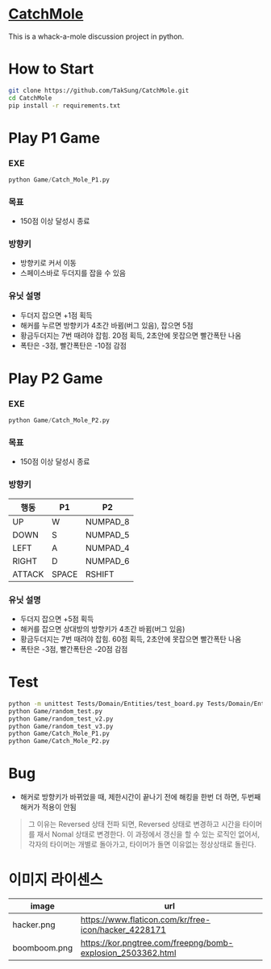 # [CatchMole](https://github.com/TakSung/CatchMole)
This is a whack-a-mole discussion project in python.

# How to Start

```bash
git clone https://github.com/TakSung/CatchMole.git
cd CatchMole
pip install -r requirements.txt
```

# Play P1 Game
### EXE
```python
python Game/Catch_Mole_P1.py
```
### 목표
- 150점 이상 달성시 종료
### 방향키
- 방향키로 커서 이동
- 스페이스바로 두더지를 잡을 수 있음
### 유닛 설명
- 두더지 잡으면 +1점 획득
- 해커를 누르면 방향키가 4초간 바뀜(버그 있음), 잡으면 5점
- 황금두더지는 7번 때려야 잡힘. 20점 획득, 2초안에 못잡으면 빨간폭탄 나옴
- 폭탄은 -3점, 빨간폭탄은 -10점 감점

# Play P2 Game
### EXE
```python
python Game/Catch_Mole_P2.py
```
### 목표
- 150점 이상 달성시 종료

### 방향키
| 행동   | P1    | P2       |
| ------ | ----- | -------- |
| UP     | W     | NUMPAD_8 |
| DOWN   | S     | NUMPAD_5 |
| LEFT   | A     | NUMPAD_4 |
| RIGHT  | D     | NUMPAD_6 |
| ATTACK | SPACE | RSHIFT   |
### 유닛 설명
- 두더지 잡으면 +5점 획득
- 해커를 잡으면 상대방의 방향키가 4초간 바뀜(버그 있음)
- 황금두더지는 7번 때려야 잡힘. 60점 획득, 2초안에 못잡으면 빨간폭탄 나옴
- 폭탄은 -3점, 빨간폭탄은 -20점 감점

# Test
```bash
python -m unittest Tests/Domain/Entities/test_board.py Tests/Domain/Entities/test_mole.py Tests/Application/GameManage/test_player_cursor_control.py Tests/Application/StateFilter/test_player_filter.py Tests\Application\GameManage\test_game_manager_p2.py
python Game/random_test.py
python Game/random_test_v2.py
python Game/random_test_v3.py
python Game/Catch_Mole_P1.py
python Game/Catch_Mole_P2.py
```

# Bug
- 해커로 방향키가 바뀌었을 때, 제한시간이 끝나기 전에 해킹을 한번 더 하면, 두번째 해커가 적용이 안됨
> 그 이유는 Reversed 상태 전파 되면, Reversed 상태로 변경하고 시간을 타이머를 재서 Nomal 상태로 변경한다.
> 이 과정에서 갱신을 할 수 있는 로직인 없어서, 각자의 타이머는 개별로 돌아가고, 타이머가 돌면 이유없는 정상상태로 돌린다.

# 이미지 라이센스
| image        | url                                                         |
| ------------ | ----------------------------------------------------------- |
| hacker.png   | https://www.flaticon.com/kr/free-icon/hacker_4228171        |
| boomboom.png | https://kor.pngtree.com/freepng/bomb-explosion_2503362.html |
